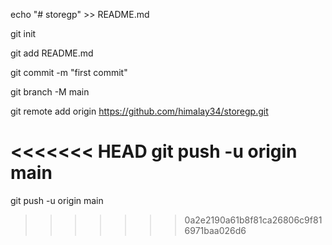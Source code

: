echo "# storegp" >> README.md

git init

git add README.md

git commit -m "first commit"

git branch -M main

git remote add origin https://github.com/himalay34/storegp.git

<<<<<<< HEAD
git push -u origin main
=======
git push -u origin main
>>>>>>> 0a2e2190a61b8f81ca26806c9f816971baa026d6
